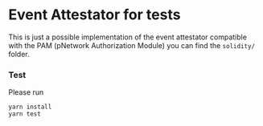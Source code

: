 # Event Attestator for tests

This is just a possible implementation of the event attestator compatible
with the PAM (pNetwork Authorization Module) you can find the `solidity/`
folder.

### Test

Please run

```
yarn install
yarn test
```

